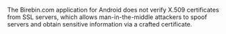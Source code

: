 The Birebin.com application for Android does not verify X.509 certificates from SSL servers, which allows man-in-the-middle attackers to spoof servers and obtain sensitive information via a crafted certificate.